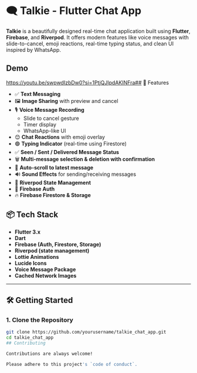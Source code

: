 
# 🗨️ Talkie - Flutter Chat App


**Talkie** is a beautifully designed real-time chat application built using **Flutter**, **Firebase**, and **Riverpod**. It offers modern features like voice messages with slide-to-cancel, emoji reactions, real-time typing status, and clean UI inspired by WhatsApp.


## Demo

https://youtu.be/swpwdIzbDw0?si=1PtjQJIpdAKINFra## 🚀 Features

- ✅ **Text Messaging**
- 🖼️ **Image Sharing** with preview and cancel
- 🎙️ **Voice Message Recording**  
  - Slide to cancel gesture  
  - Timer display  
  - WhatsApp-like UI  
- 😊 **Chat Reactions** with emoji overlay
- 🟢 **Typing Indicator** (real-time using Firestore)
- ✅ **Seen / Sent / Delivered Message Status**
- 🗑️ **Multi-message selection & deletion with confirmation**
- 🔄 **Auto-scroll to latest message**
- 🔊 **Sound Effects** for sending/receiving messages
- 🧪 **Riverpod State Management**
- 🔐 **Firebase Auth**
- 🔥 **Firebase Firestore & Storage**

## 📦 Tech Stack

- **Flutter 3.x**
- **Dart**
- **Firebase (Auth, Firestore, Storage)**
- **Riverpod (state management)**
- **Lottie Animations**
- **Lucide Icons**
- **Voice Message Package**
- **Cached Network Images**

---

## 🛠️ Getting Started

### 1. Clone the Repository

```bash
git clone https://github.com/yourusername/talkie_chat_app.git
cd talkie_chat_app
## Contributing

Contributions are always welcome!

Please adhere to this project's `code of conduct`.


